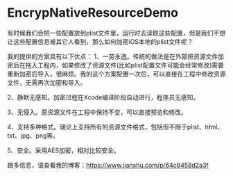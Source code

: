 # EncrypNativeResourceDemo

有时候我们会把一些配置放到plist文件里，运行时去读取这些配置，但是我们不想让这些配置信息被其它人看到，那么如何加密iOS本地的plist文件呢？

我的提供的方案具有以下优点：
1、一劳永逸。传统的做法是在外部把资源文件加密后在拖入工程内，如果修改了资源文件(比如plist配置文件可能会经常修改)需要重新加密后导入，很麻烦。我的这个方案配置一次后，可以直接在工程中修改资源文件，无需再次加密和导入。

2、静默无感知。加密过程在Xcode编译阶段自动进行，程序员无感知。

3、无侵入。原资源文件在工程中保持不变，可以直接预览和修改。

4、支持多种格式。理论上支持所有的资源文件格式，包括但不限于plist、html、txt、jpg、png等。

5、安全。采用AES加密，相对比较安全。

跟多信息，请查看我的博客：https://www.jianshu.com/p/64c8458d2a3f
